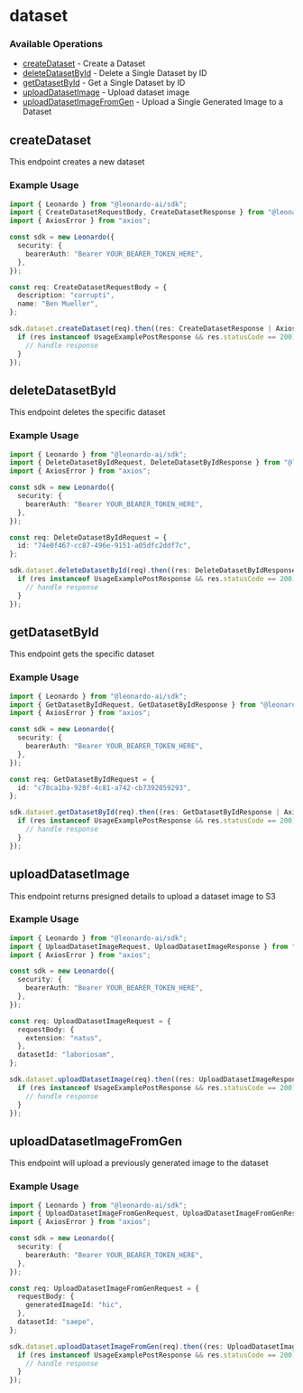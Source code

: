 # dataset

### Available Operations

* [createDataset](#createdataset) - Create a Dataset
* [deleteDatasetById](#deletedatasetbyid) - Delete a Single Dataset by ID
* [getDatasetById](#getdatasetbyid) - Get a Single Dataset by ID
* [uploadDatasetImage](#uploaddatasetimage) - Upload dataset image
* [uploadDatasetImageFromGen](#uploaddatasetimagefromgen) - Upload a Single Generated Image to a Dataset

## createDataset

This endpoint creates a new dataset

### Example Usage

```typescript
import { Leonardo } from "@leonardo-ai/sdk";
import { CreateDatasetRequestBody, CreateDatasetResponse } from "@leonardo-ai/sdk/dist/sdk/models/operations";
import { AxiosError } from "axios";

const sdk = new Leonardo({
  security: {
    bearerAuth: "Bearer YOUR_BEARER_TOKEN_HERE",
  },
});

const req: CreateDatasetRequestBody = {
  description: "corrupti",
  name: "Ben Mueller",
};

sdk.dataset.createDataset(req).then((res: CreateDatasetResponse | AxiosError) => {
  if (res instanceof UsageExamplePostResponse && res.statusCode == 200) {
    // handle response
  }
});
```

## deleteDatasetById

This endpoint deletes the specific dataset

### Example Usage

```typescript
import { Leonardo } from "@leonardo-ai/sdk";
import { DeleteDatasetByIdRequest, DeleteDatasetByIdResponse } from "@leonardo-ai/sdk/dist/sdk/models/operations";
import { AxiosError } from "axios";

const sdk = new Leonardo({
  security: {
    bearerAuth: "Bearer YOUR_BEARER_TOKEN_HERE",
  },
});

const req: DeleteDatasetByIdRequest = {
  id: "74e0f467-cc87-496e-9151-a05dfc2ddf7c",
};

sdk.dataset.deleteDatasetById(req).then((res: DeleteDatasetByIdResponse | AxiosError) => {
  if (res instanceof UsageExamplePostResponse && res.statusCode == 200) {
    // handle response
  }
});
```

## getDatasetById

This endpoint gets the specific dataset

### Example Usage

```typescript
import { Leonardo } from "@leonardo-ai/sdk";
import { GetDatasetByIdRequest, GetDatasetByIdResponse } from "@leonardo-ai/sdk/dist/sdk/models/operations";
import { AxiosError } from "axios";

const sdk = new Leonardo({
  security: {
    bearerAuth: "Bearer YOUR_BEARER_TOKEN_HERE",
  },
});

const req: GetDatasetByIdRequest = {
  id: "c78ca1ba-928f-4c81-a742-cb7392059293",
};

sdk.dataset.getDatasetById(req).then((res: GetDatasetByIdResponse | AxiosError) => {
  if (res instanceof UsageExamplePostResponse && res.statusCode == 200) {
    // handle response
  }
});
```

## uploadDatasetImage

This endpoint returns presigned details to upload a dataset image to S3

### Example Usage

```typescript
import { Leonardo } from "@leonardo-ai/sdk";
import { UploadDatasetImageRequest, UploadDatasetImageResponse } from "@leonardo-ai/sdk/dist/sdk/models/operations";
import { AxiosError } from "axios";

const sdk = new Leonardo({
  security: {
    bearerAuth: "Bearer YOUR_BEARER_TOKEN_HERE",
  },
});

const req: UploadDatasetImageRequest = {
  requestBody: {
    extension: "natus",
  },
  datasetId: "laboriosam",
};

sdk.dataset.uploadDatasetImage(req).then((res: UploadDatasetImageResponse | AxiosError) => {
  if (res instanceof UsageExamplePostResponse && res.statusCode == 200) {
    // handle response
  }
});
```

## uploadDatasetImageFromGen

This endpoint will upload a previously generated image to the dataset

### Example Usage

```typescript
import { Leonardo } from "@leonardo-ai/sdk";
import { UploadDatasetImageFromGenRequest, UploadDatasetImageFromGenResponse } from "@leonardo-ai/sdk/dist/sdk/models/operations";
import { AxiosError } from "axios";

const sdk = new Leonardo({
  security: {
    bearerAuth: "Bearer YOUR_BEARER_TOKEN_HERE",
  },
});

const req: UploadDatasetImageFromGenRequest = {
  requestBody: {
    generatedImageId: "hic",
  },
  datasetId: "saepe",
};

sdk.dataset.uploadDatasetImageFromGen(req).then((res: UploadDatasetImageFromGenResponse | AxiosError) => {
  if (res instanceof UsageExamplePostResponse && res.statusCode == 200) {
    // handle response
  }
});
```
